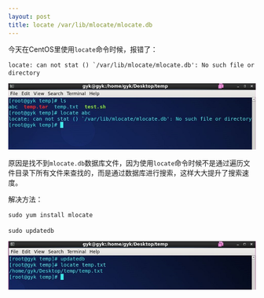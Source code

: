 ```yaml
---
layout: post
title: locate /var/lib/mlocate/mlocate.db
---
```


今天在CentOS里使用`locate`命令时候，报错了：

```
locate: can not stat () `/var/lib/mlocate/mlocate.db': No such file or directory
```

![locate](/images/locateError.jpg)

原因是找不到`mlocate.db`数据库文件，因为使用`locate`命令时候不是通过遍历文件目录下所有文件来查找的，而是通过数据库进行搜索，这样大大提升了搜索速度。

解决方法：

```
sudo yum install mlocate

sudo updatedb
```

![locate](/images/updateDB.jpg)
